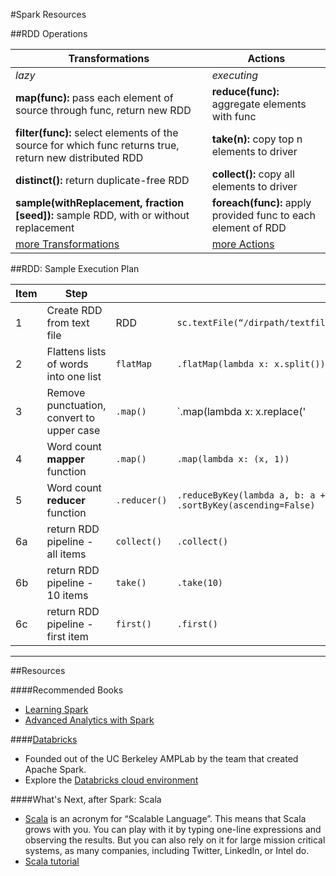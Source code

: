 #Spark Resources

##RDD Operations

Transformations | Actions 
--- | --- 
*lazy*  | *executing* 
**map(func):** pass each element of source through func, return new RDD | **reduce(func):** aggregate elements with func
**filter(func):** select elements of the source for which func returns true, return new distributed RDD | **take(n):** copy top n elements to driver
**distinct():** return duplicate-free RDD | **collect():** copy all elements to driver
**sample(withReplacement, fraction [seed]):** sample RDD, with or without replacement |  **foreach(func):** apply provided func to each element of RDD
[more Transformations](http://spark.apache.org/docs/latest/programming-guide.html#transformations) | [more Actions](http://spark.apache.org/docs/latest/programming-guide.html#actions)

##RDD:  Sample Execution Plan

Item | Step |   |  | 
---- | ---- |----|----| 
1   | Create RDD from text file             | RDD            | `sc.textFile(“/dirpath/textfile.txt”)`  
2   | Flattens lists of words into one list  | `flatMap`      | `.flatMap(lambda x: x.split())`
3   | Remove punctuation, convert to upper case  | `.map()`   | `.map(lambda x: x.replace('|', '').replace('.', '').replace('-', '').replace(' ', '').replace('&', '').replace('#','').upper())`
4   | Word count **mapper** function            | `.map()`       | `.map(lambda x: (x, 1))`
5   | Word count **reducer** function           | `.reducer()`   | `.reduceByKey(lambda a, b: a + b)`   `.sortByKey(ascending=False)`
6a  | return RDD pipeline - all items       | `collect()`    |  `.collect()`
6b  | return RDD pipeline - 10 items        | `take()`       | `.take(10)`
6c  | return RDD pipeline - first item      | `first()`      | `.first()`





---

##Resources

####Recommended Books
* [Learning Spark](http://shop.oreilly.com/product/0636920028512.do)
* [Advanced Analytics with Spark](http://shop.oreilly.com/product/0636920035091.do)

####[Databricks](https://databricks.com/)  
* Founded out of the UC Berkeley AMPLab by the team that created Apache Spark.  
* Explore the [Databricks cloud environment](https://databricks.com/product/getting-started-with-apache-spark-on-databricks)

####What's Next, after Spark:  Scala
* [Scala](http://www.scala-lang.org/index.html) is an acronym for “Scalable Language”. This means that Scala grows with you. You can play with it by typing one-line expressions and observing the results. But you can also rely on it for large mission critical systems, as many companies, including Twitter, LinkedIn, or Intel do.
* [Scala tutorial](http://www.tutorialspoint.com/scala/)
  


